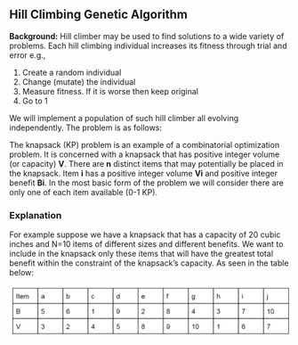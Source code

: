 ## Hill Climbing Genetic Algorithm

**Background:** Hill climber may be used to find solutions to a wide variety of problems. Each 
hill climbing individual  increases its fitness through trial and error e.g., 
 
1. Create a random individual 
2. Change (mutate) the individual  
3. Measure fitness. If it is worse then keep original  
4. Go to 1

We will implement a population of such hill climber all evolving independently. The problem is 
as follows: 

The knapsack (KP) problem is an example 
of a combinatorial optimization problem. It is 
concerned with a knapsack that has positive 
integer volume (or capacity) **V**. There are **n** 
distinct items that may potentially be placed 
in the knapsack. Item **i** has a positive integer 
volume **Vi** and positive integer benefit **Bi**. In 
the most basic form of the problem we will 
consider there are only one of each item 
available (0-1 KP).

### Explanation
For example suppose we have a knapsack that has a capacity of 20 cubic inches and N=10 
items of different sizes and different benefits. We want to include in the knapsack only these 
items that will have the greatest total benefit within the constraint of the knapsack’s capacity. As seen in the table below: 

![Item available for knapsack problem](https://github.com/MiniNinja2131/Hill-Climber/blob/master/itemBagTable.PNG)
